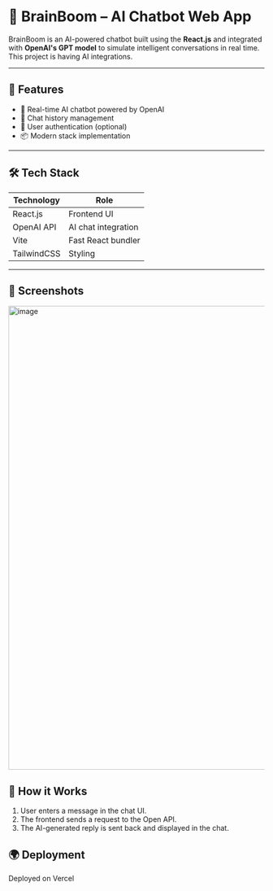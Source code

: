 # 🧠 BrainBoom – AI Chatbot Web App

BrainBoom is an AI-powered chatbot built using the **React.js** and integrated with **OpenAI's GPT model** to simulate intelligent conversations in real time. This project is having AI integrations.

---

## 🚀 Features

- 🤖 Real-time AI chatbot powered by OpenAI
- 💬 Chat history management
- 🔐 User authentication (optional)
- 📦 Modern stack implementation

---

## 🛠️ Tech Stack

| Technology | Role                |
|------------|---------------------|
| React.js   | Frontend UI         |    |
| OpenAI API | AI chat integration |
| Vite       | Fast React bundler  |
| TailwindCSS| Styling             |

---

## 📸 Screenshots
<img width="1901" height="912" alt="image" src="https://github.com/user-attachments/assets/1cde2f8e-95fc-48ed-a15f-75a550653fb2" />

## 🧠 How it Works
1. User enters a message in the chat UI.
2. The frontend sends a request to the Open API.
3. The AI-generated reply is sent back and displayed in the chat.

## 🌍 Deployment
Deployed on Vercel

